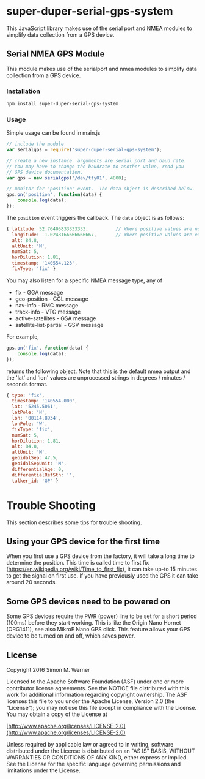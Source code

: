 # super-duper-serial-gps-system

This JavaScript library makes use of the serial port and NMEA modules to simplify data collection from a GPS device.


## Serial NMEA GPS Module

This module makes use of the serialport and nmea modules to simplify data collection from a GPS device.

### Installation

```bash
npm install super-duper-serial-gps-system
```

### Usage

Simple usage can be found in main.js

```javascript
// include the module
var serialgps = require('super-duper-serial-gps-system');

// create a new instance. arguments are serial port and baud rate.
// You may have to change the baudrate to another value, read you
// GPS device documentation.
var gps = new serialgps('/dev/ttyO1', 4800);

// monitor for 'position' event.  The data object is described below.
gps.on('position', function(data) {
    console.log(data);
});
```

The `position` event triggers the callback.  The `data` object is as follows:

```javascript
{ latitude: 52.76405833333333,          // Where positive values are north
  longitude: -1.0248166666666667,       // Where positive values are east
  alt: 84.8,
  altUnit: 'M',
  numSat: 5,
  horDilution: 1.81,
  timestamp: '140554.123',
  fixType: 'fix' }
```


You may also listen for a specific NMEA message type, any of

- fix - GGA message
- geo-position - GGL message
- nav-info - RMC message
- track-info - VTG message
- active-satellites - GSA message
- satellite-list-partial - GSV message

For example,

```javascript
gps.on('fix', function(data) {
    console.log(data);
});
```

returns the following object.  Note that this is the default nmea output and the 'lat' and 'lon' values are unprocessed strings in degrees / minutes / seconds format.

```javascript
{ type: 'fix',
  timestamp: '140554.000',
  lat: '5245.5061',
  latPole: 'N',
  lon: '00114.8934',
  lonPole: 'W',
  fixType: 'fix',
  numSat: 5,
  horDilution: 1.81,
  alt: 84.8,
  altUnit: 'M',
  geoidalSep: 47.5,
  geoidalSepUnit: 'M',
  differentialAge: 0,
  differentialRefStn: '',
  talker_id: 'GP' }
```

# Trouble Shooting

This section describes some tips for trouble shooting.

## Using your GPS device for the first time

When you first use a GPS device from the factory, it will take a long time to
determine the position.  This time is called time to first fix
(https://en.wikipedia.org/wiki/Time_to_first_fix), it can take up-to 15 minutes
to get the signal on first use.  If you have previously used the GPS it can take
around 20 seconds.

## Some GPS devices need to be powered on

Some GPS devices require the PWR (power) line to be set for a short period
(100ms) before they start working.  This is like the Origin Nano Hornet
(ORG1411), see also MikroE Nano GPS click.  This feature allows your GPS device
to be turned on and off, which saves power.



## License

Copyright 2016 Simon M. Werner

Licensed to the Apache Software Foundation (ASF) under one or more contributor license agreements.  See the NOTICE file distributed with this work for additional information regarding copyright ownership.  The ASF licenses this file to you under the Apache License, Version 2.0 (the "License"); you may not use this file except in compliance with the License.  You may obtain a copy of the License at

  [http://www.apache.org/licenses/LICENSE-2.0](http://www.apache.org/licenses/LICENSE-2.0)

Unless required by applicable law or agreed to in writing, software distributed under the License is distributed on an "AS IS" BASIS, WITHOUT WARRANTIES OR CONDITIONS OF ANY KIND, either express or implied.  See the License for the specific language governing permissions and limitations under the License.
